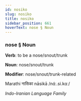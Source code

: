 ```yaml
---
id: nosiko
slug: nosiko
title: nosiko
sidebar_position: 661
hoverText: nose § Noun
---
```


### nose § Noun

**Verb**: to be a nose/snout/trunk

**Noun**: nose/snout/trunk

**Modifier**: nose/snout/trunk-related

Marathi नासिका nāsikā /nɑ́ː.si.kɑː/

*Indo-Iranian Language Family*